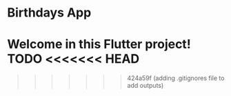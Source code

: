 # Birthdays App

Welcome in this Flutter project! TODO
<<<<<<< HEAD
=======

>>>>>>> 424a59f (adding .gitignores file to add outputs)
